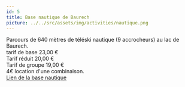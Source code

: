 ```yaml
---
id: 5
title: Base nautique de Baurech
picture: ../../src/assets/img/activities/nautique.png
---
```

Parcours de 640 mètres de téléski nautique (9 accrocheurs) au lac de Baurech.  
tarif de base 23,00 €  
Tarif réduit 20,00 €  
Tarif de groupe 19,00 €  
4€ location d'une combinaison.  
[Lien de la base nautique](https://www.exoloisirs.com/fr/content/exo-33-baurech)
